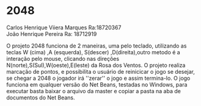 # 2048

Carlos Henrique Viiera Marques Ra:18720367    
João Henrique Pereira Ra:	18712919

O projeto 2048 funciona de 2 maneiras, uma pelo teclado, utilizando as teclas W (cima) ,A (esquerda), S(descer) ,D(direita),outro metodo é a 
interação pelo mouse, clicando nas direções N(norte),S(Sul),W(oeste),E(leste) da Rosa dos Ventos.
O projeto realiza marcação de pontos, e possibilita o usuário de reinicicar o jogo se desejar, se chegar a 2048 o jogador irá ''zerar'' o jogo
e assim termina-lo.
O jogo funciona em qualquer versão do Net Beans, testadas no Windows, para executar basta baixar o arquivo da master e copiar a pasta na
aba de documentos do Net Beans. 
